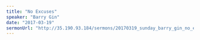 ```yaml
---
title: "No Excuses"
speaker: "Barry Gin"
date: "2017-03-19"
sermonUrl: "http://35.190.93.184/sermons/20170319_sunday_barry_gin_no_excuses.mp3"
---
```

